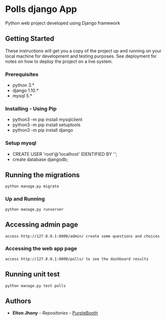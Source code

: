 # Polls django App

Python web project developed using Django framework

## Getting Started

These instructions will get you a copy of the project up and running on your local machine for development and testing purposes. See deployment for notes on how to deploy the project on a live system.

### Prerequisites

* python 3.*
* django 1.10.*
* mysql 5.*

### Installing - Using Pip

* python3 -m pip install mysqlclient
* python3 -m pip install setuptools
* python3 -m pip install django

### Setup mysql

* CREATE USER 'root'@'localhost' IDENTIFIED BY '';
* create database djangodb;

## Running the migrations

```
python manage.py migrate
```

### Up and Running

```
python manage.py runserver
```

## Accessing admin page

```
access http://127.0.0.1:8000/admin/ create some questions and choices
```

### Accessing the web app page

```
access http://127.0.0.1:8000/polls/ to see the dashboard results
```

## Running unit test

```
python manage.py test polls
```

## Authors

* **Elton Jhony** - *Repositories* - [PurpleBooth](https://github.com/EltonOl)
